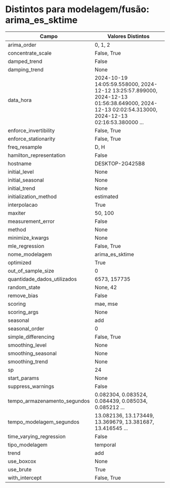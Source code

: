# Distintos para modelagem/fusão: arima_es_sktime

| Campo | Valores Distintos |
|-------|-------------------|
| arima_order | 0, 1, 2 |
| concentrate_scale | False, True |
| damped_trend | False |
| damping_trend | None |
| data_hora | 2024-10-19 14:05:59.558000, 2024-12-12 13:25:57.899000, 2024-12-13 01:56:38.649000, 2024-12-13 02:02:54.313000, 2024-12-13 02:16:53.380000 ... |
| enforce_invertibility | False, True |
| enforce_stationarity | False, True |
| freq_resample | D, H |
| hamilton_representation | False |
| hostname | DESKTOP-2G425B8 |
| initial_level | None |
| initial_seasonal | None |
| initial_trend | None |
| initialization_method | estimated |
| interpolacao | True |
| maxiter | 50, 100 |
| measurement_error | False |
| method | None |
| minimize_kwargs | None |
| mle_regression | False, True |
| nome_modelagem | arima_es_sktime |
| optimized | True |
| out_of_sample_size | 0 |
| quantidade_dados_utilizados | 6573, 157735 |
| random_state | None, 42 |
| remove_bias | False |
| scoring | mae, mse |
| scoring_args | None |
| seasonal | add |
| seasonal_order | 0 |
| simple_differencing | False, True |
| smoothing_level | None |
| smoothing_seasonal | None |
| smoothing_trend | None |
| sp | 24 |
| start_params | None |
| suppress_warnings | False |
| tempo_armazenamento_segundos | 0.082304, 0.083524, 0.084439, 0.085034, 0.085212 ... |
| tempo_modelagem_segundos | 13.082136, 13.173449, 13.369679, 13.381687, 13.416545 ... |
| time_varying_regression | False |
| tipo_modelagem | temporal |
| trend | add |
| use_boxcox | None |
| use_brute | True |
| with_intercept | False, True |
